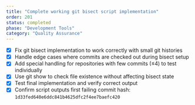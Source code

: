 ```yaml
---
title: "Complete working git bisect script implementation"
order: 201
status: completed
phase: "Development Tools"
category: "Quality Assurance"
---
```


- [x] Fix git bisect implementation to work correctly with small git histories
- [x] Handle edge cases where commits are checked out during bisect setup
- [x] Add special handling for repositories with few commits (≤4) to test individually
- [x] Use git show to check file existence without affecting bisect state
- [x] Test final implementation and verify correct output
- [x] Confirm script outputs first failing commit hash: `1d33fed640e6ddc841b4625dfc2f4ee7baefc420`